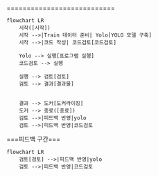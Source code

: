 ===========================
```mermaid
flowchart LR
    시작([시작])
    시작 -->|Train 데이터 준비| Yolo[YOLO 모델 구축]
    시작 -->|코드 작성| 코드검토[코드검토]

    Yolo --> 실행[프로그램 실행]
    코드검토 --> 실행

    실행 --> 검토[검토]
    검토 --> 결과[결과물]


    결과 --> 도커[도커라이징]
    도커 --> 종료([종료])
    검토 -->|피드백 반영|yolo
    검토 -->|피드백 반영|코드검토

```

===피드백 구간===

```mermaid
flowchart LR
    검토[검토] -->|피드백 반영|yolo
    검토 -->|피드백 반영|코드검토

```
